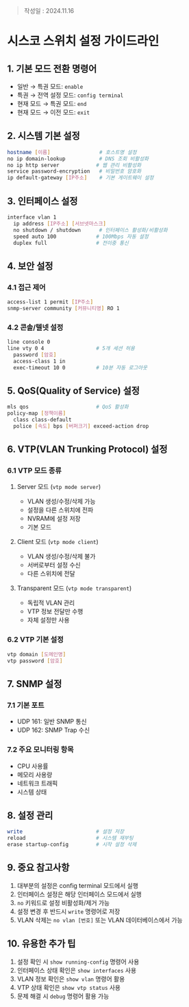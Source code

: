 >작성일 : 2024.11.16

# 시스코 스위치 설정 가이드라인

## 1. 기본 모드 전환 명령어
- 일반 → 특권 모드: `enable`
- 특권 → 전역 설정 모드: `config terminal`
- 현재 모드 → 특권 모드: `end`
- 현재 모드 → 이전 모드: `exit`

## 2. 시스템 기본 설정
```bash
hostname [이름]                # 호스트명 설정
no ip domain-lookup           # DNS 조회 비활성화
no ip http server            # 웹 관리 비활성화
service password-encryption   # 비밀번호 암호화
ip default-gateway [IP주소]    # 기본 게이트웨이 설정
```

## 3. 인터페이스 설정
```bash
interface vlan 1
  ip address [IP주소] [서브넷마스크]
  no shutdown / shutdown      # 인터페이스 활성화/비활성화
  speed auto 100             # 100Mbps 자동 설정
  duplex full                # 전이중 통신
```

## 4. 보안 설정
### 4.1 접근 제어
```bash
access-list 1 permit [IP주소]
snmp-server community [커뮤니티명] RO 1
```

### 4.2 콘솔/텔넷 설정
```bash
line console 0
line vty 0 4                 # 5개 세션 허용
  password [암호]
  access-class 1 in
  exec-timeout 10 0          # 10분 자동 로그아웃
```

## 5. QoS(Quality of Service) 설정
```bash
mls qos                      # QoS 활성화
policy-map [정책이름]
  class class-default
  police [속도] bps [버퍼크기] exceed-action drop
```

## 6. VTP(VLAN Trunking Protocol) 설정
### 6.1 VTP 모드 종류
1. Server 모드 (`vtp mode server`)
   - VLAN 생성/수정/삭제 가능
   - 설정을 다른 스위치에 전파
   - NVRAM에 설정 저장
   - 기본 모드

2. Client 모드 (`vtp mode client`)
   - VLAN 생성/수정/삭제 불가
   - 서버로부터 설정 수신
   - 다른 스위치에 전달

3. Transparent 모드 (`vtp mode transparent`)
   - 독립적 VLAN 관리
   - VTP 정보 전달만 수행
   - 자체 설정만 사용

### 6.2 VTP 기본 설정
```bash
vtp domain [도메인명]
vtp password [암호]
```

## 7. SNMP 설정
### 7.1 기본 포트
- UDP 161: 일반 SNMP 통신
- UDP 162: SNMP Trap 수신

### 7.2 주요 모니터링 항목
- CPU 사용률
- 메모리 사용량
- 네트워크 트래픽
- 시스템 상태

## 8. 설정 관리
```bash
write                        # 설정 저장
reload                       # 시스템 재부팅
erase startup-config         # 시작 설정 삭제
```

## 9. 중요 참고사항
1. 대부분의 설정은 config terminal 모드에서 실행
2. 인터페이스 설정은 해당 인터페이스 모드에서 실행
3. `no` 키워드로 설정 비활성화/제거 가능
4. 설정 변경 후 반드시 `write` 명령어로 저장
5. VLAN 삭제는 `no vlan [번호]` 또는 VLAN 데이터베이스에서 가능

## 10. 유용한 추가 팁
1. 설정 확인 시 `show running-config` 명령어 사용
2. 인터페이스 상태 확인은 `show interfaces` 사용
3. VLAN 정보 확인은 `show vlan` 명령어 활용
4. VTP 상태 확인은 `show vtp status` 사용
5. 문제 해결 시 `debug` 명령어 활용 가능